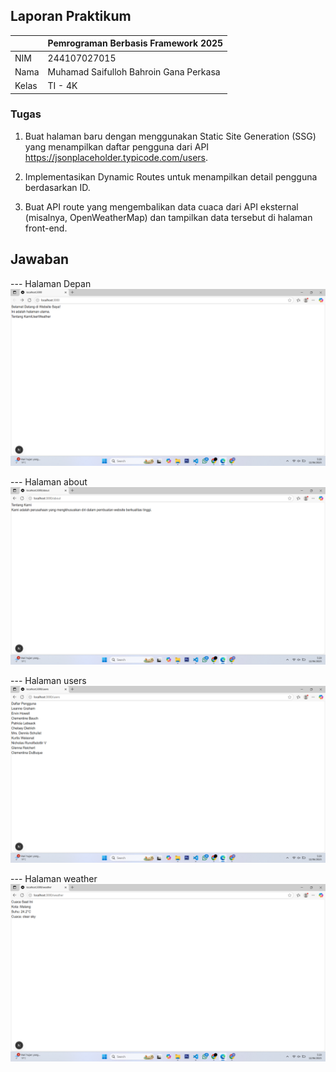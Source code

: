 ## Laporan Praktikum

|  | Pemrograman Berbasis Framework 2025 |
|--|--|
| NIM |  244107027015|
| Nama |  Muhamad Saifulloh Bahroin Gana Perkasa |
| Kelas | TI - 4K |

### Tugas

1. Buat halaman baru dengan menggunakan Static Site Generation (SSG) yang menampilkan daftar
pengguna dari API https://jsonplaceholder.typicode.com/users.

2. Implementasikan Dynamic Routes untuk menampilkan detail pengguna berdasarkan ID.

3. Buat API route yang mengembalikan data cuaca dari API eksternal (misalnya, OpenWeatherMap)
dan tampilkan data tersebut di halaman front-end.

## Jawaban

--- Halaman Depan
![Screenshot](assets/01.png)

--- Halaman about
![Screenshot](assets/02.png)

--- Halaman users
![Screenshot](assets/03.png)

--- Halaman weather
![Screenshot](assets/04.png)


